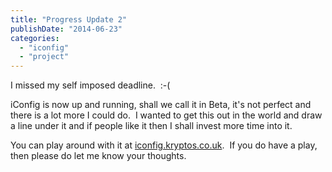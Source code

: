 ```yaml
---
title: "Progress Update 2"
publishDate: "2014-06-23"
categories: 
  - "iconfig"
  - "project"
---
```


I missed my self imposed deadline.  :-(

iConfig is now up and running, shall we call it in Beta, it's not perfect and there is a lot more I could do.  I wanted to get this out in the world and draw a line under it and if people like it then I shall invest more time into it.

You can play around with it at [iconfig.kryptos.co.uk](http://iconfig.kryptos.co.uk).  If you do have a play, then please do let me know your thoughts.
